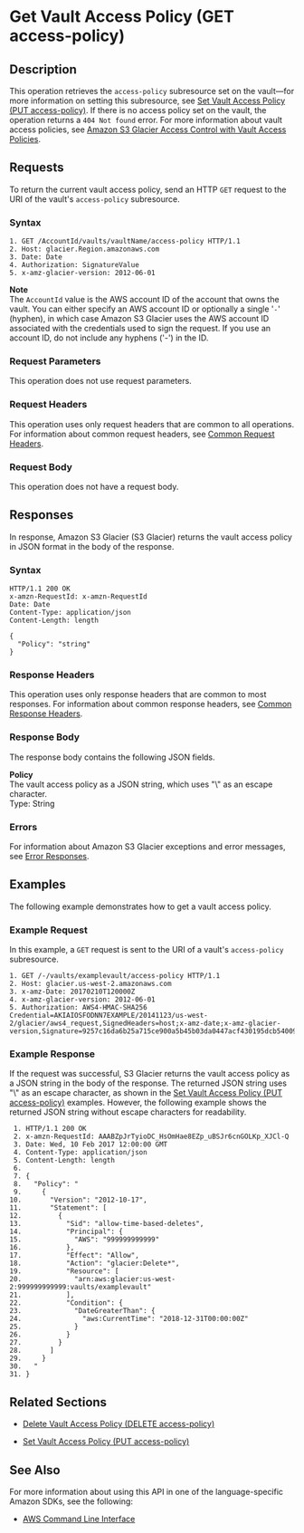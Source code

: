# Get Vault Access Policy \(GET access\-policy\)<a name="api-GetVaultAccessPolicy"></a>

## Description<a name="api-GetVaultAccessPolicy-description"></a>

This operation retrieves the `access-policy` subresource set on the vault—for more information on setting this subresource, see [Set Vault Access Policy \(PUT access\-policy\)](api-SetVaultAccessPolicy.md)\. If there is no access policy set on the vault, the operation returns a `404 Not found` error\. For more information about vault access policies, see [Amazon S3 Glacier Access Control with Vault Access Policies](vault-access-policy.md)\.

## Requests<a name="api-GetVaultAccessPolicy-requests"></a>

To return the current vault access policy, send an HTTP `GET` request to the URI of the vault's `access-policy` subresource\.

### Syntax<a name="api-GetVaultAccessPolicy-requests-syntax"></a>

```
1. GET /AccountId/vaults/vaultName/access-policy HTTP/1.1
2. Host: glacier.Region.amazonaws.com
3. Date: Date
4. Authorization: SignatureValue
5. x-amz-glacier-version: 2012-06-01
```

 

**Note**  
The `AccountId` value is the AWS account ID of the account that owns the vault\. You can either specify an AWS account ID or optionally a single '`-`' \(hyphen\), in which case Amazon S3 Glacier uses the AWS account ID associated with the credentials used to sign the request\. If you use an account ID, do not include any hyphens \('\-'\) in the ID\.

### Request Parameters<a name="api-GetVaultAccessPolicy-requests-parameters"></a>

This operation does not use request parameters\.

### Request Headers<a name="api-GetVaultAccessPolicy-requests-headers"></a>

This operation uses only request headers that are common to all operations\. For information about common request headers, see [Common Request Headers](api-common-request-headers.md)\.

### Request Body<a name="api-GetVaultAccessPolicy-requests-elements"></a>

This operation does not have a request body\.

## Responses<a name="api-GetVaultAccessPolicy-responses"></a>

In response, Amazon S3 Glacier \(S3 Glacier\) returns the vault access policy in JSON format in the body of the response\. 

### Syntax<a name="api-GetVaultAccessPolicy-responses-syntax"></a>

```
HTTP/1.1 200 OK
x-amzn-RequestId: x-amzn-RequestId
Date: Date
Content-Type: application/json
Content-Length: length
				
{
  "Policy": "string"
}
```

### Response Headers<a name="api-GetVaultAccessPolicy-responses-headers"></a>

This operation uses only response headers that are common to most responses\. For information about common response headers, see [Common Response Headers](api-common-response-headers.md)\.

### Response Body<a name="api-GetVaultAccessPolicy-responses-elements"></a>

The response body contains the following JSON fields\.

 **Policy**   
The vault access policy as a JSON string, which uses "\\" as an escape character\.  
 Type: String

### Errors<a name="api-GetVaultAccessPolicy-responses-errors"></a>

For information about Amazon S3 Glacier exceptions and error messages, see [Error Responses](api-error-responses.md)\.

## Examples<a name="api-GetVaultAccessPolicy-examples"></a>

The following example demonstrates how to get a vault access policy\.

### Example Request<a name="api-GetVaultAccessPolicy-example-request"></a>

In this example, a `GET` request is sent to the URI of a vault's `access-policy` subresource\.

```
1. GET /-/vaults/examplevault/access-policy HTTP/1.1
2. Host: glacier.us-west-2.amazonaws.com
3. x-amz-Date: 20170210T120000Z
4. x-amz-glacier-version: 2012-06-01
5. Authorization: AWS4-HMAC-SHA256 Credential=AKIAIOSFODNN7EXAMPLE/20141123/us-west-2/glacier/aws4_request,SignedHeaders=host;x-amz-date;x-amz-glacier-version,Signature=9257c16da6b25a715ce900a5b45b03da0447acf430195dcb540091b12966f2a2
```

### Example Response<a name="api-GetVaultAccessPolicy-example-response"></a>

If the request was successful, S3 Glacier returns the vault access policy as a JSON string in the body of the response\. The returned JSON string uses "\\" as an escape character, as shown in the [Set Vault Access Policy \(PUT access\-policy\)](api-SetVaultAccessPolicy.md) examples\. However, the following example shows the returned JSON string without escape characters for readability\. 

```
 1. HTTP/1.1 200 OK
 2. x-amzn-RequestId: AAABZpJrTyioDC_HsOmHae8EZp_uBSJr6cnGOLKp_XJCl-Q
 3. Date: Wed, 10 Feb 2017 12:00:00 GMT
 4. Content-Type: application/json
 5. Content-Length: length
 6. 
 7. {
 8.   "Policy": "
 9.     {
10.       "Version": "2012-10-17",
11.       "Statement": [
12.         {
13.           "Sid": "allow-time-based-deletes",
14.           "Principal": {
15.             "AWS": "999999999999"
16.           },
17.           "Effect": "Allow",
18.           "Action": "glacier:Delete*",
19.           "Resource": [
20.             "arn:aws:glacier:us-west-2:999999999999:vaults/examplevault"
21.           ],
22.           "Condition": {
23.             "DateGreaterThan": {
24.               "aws:CurrentTime": "2018-12-31T00:00:00Z"
25.             }
26.           }
27.         }
28.       ]
29.     }        
30.   "
31. }
```

## Related Sections<a name="related-sections-GetVaultAccessPolicy"></a>

 
+ [Delete Vault Access Policy \(DELETE access\-policy\)](api-DeleteVaultAccessPolicy.md)

 
+ [Set Vault Access Policy \(PUT access\-policy\)](api-SetVaultAccessPolicy.md)

## See Also<a name="api-GetVaultAccessPolicy_SeeAlso"></a>

For more information about using this API in one of the language\-specific Amazon SDKs, see the following:
+  [AWS Command Line Interface](https://docs.aws.amazon.com/cli/latest/reference/glacier/get-vault-access-policy.html) 